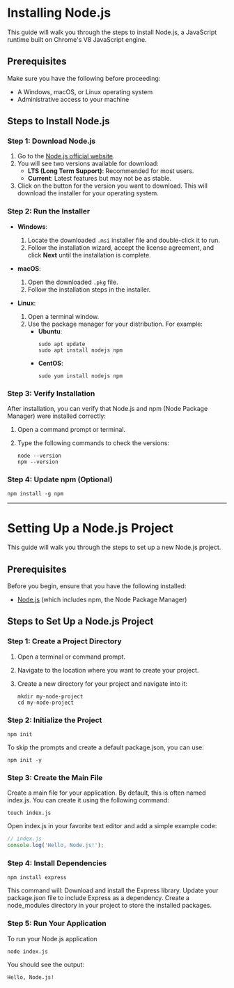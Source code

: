 # Installing Node.js

This guide will walk you through the steps to install Node.js, a JavaScript runtime built on Chrome's V8 JavaScript engine.

## Prerequisites

Make sure you have the following before proceeding:
- A Windows, macOS, or Linux operating system
- Administrative access to your machine

## Steps to Install Node.js

### Step 1: Download Node.js

1. Go to the [Node.js official website](https://nodejs.org/).
2. You will see two versions available for download:
   - **LTS (Long Term Support)**: Recommended for most users.
   - **Current**: Latest features but may not be as stable.
3. Click on the button for the version you want to download. This will download the installer for your operating system.

### Step 2: Run the Installer

- **Windows**: 
  1. Locate the downloaded `.msi` installer file and double-click it to run.
  2. Follow the installation wizard, accept the license agreement, and click **Next** until the installation is complete.
  
- **macOS**: 
  1. Open the downloaded `.pkg` file.
  2. Follow the installation steps in the installer.

- **Linux**:
  1. Open a terminal window.
  2. Use the package manager for your distribution. For example:
     - **Ubuntu**:
       ```
       sudo apt update
       sudo apt install nodejs npm
       ```
     - **CentOS**:
       ```
       sudo yum install nodejs npm
       ```

### Step 3: Verify Installation

After installation, you can verify that Node.js and npm (Node Package Manager) were installed correctly:

1. Open a command prompt or terminal.
2. Type the following commands to check the versions:

   ```
   node --version
   npm --version
   ```

### Step 4: Update npm (Optional)
   ```
   npm install -g npm
   ```

---

# Setting Up a Node.js Project

This guide will walk you through the steps to set up a new Node.js project.

## Prerequisites

Before you begin, ensure that you have the following installed:
- [Node.js](https://nodejs.org/) (which includes npm, the Node Package Manager)

## Steps to Set Up a Node.js Project

### Step 1: Create a Project Directory

1. Open a terminal or command prompt.
2. Navigate to the location where you want to create your project.
3. Create a new directory for your project and navigate into it:

   ```
   mkdir my-node-project
   cd my-node-project
   ```
### Step 2: Initialize the Project
```
npm init
```
To skip the prompts and create a default package.json, you can use:
```
npm init -y
```

### Step 3: Create the Main File
Create a main file for your application. By default, this is often named index.js. You can create it using the following command:
```
touch index.js
```

Open index.js in your favorite text editor and add a simple example code:

```javascript
// index.js
console.log('Hello, Node.js!');
```

### Step 4: Install Dependencies
```
npm install express
```
This command will:
Download and install the Express library.
Update your package.json file to include Express as a dependency.
Create a node_modules directory in your project to store the installed packages.

### Step 5: Run Your Application
To run your Node.js application
```
node index.js
```
You should see the output:
```
Hello, Node.js!
```
